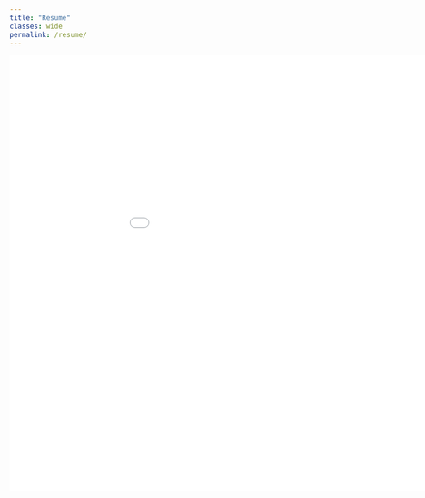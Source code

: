 ```yaml
---
title: "Resume"
classes: wide
permalink: /resume/
---
```

<!-- Maybe put your face in the light ..here
-->
 <embed src="/assets/shayaan-resume.pdf" width="1024px" height="768px"/>

